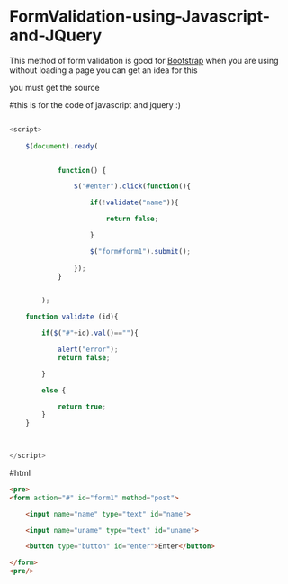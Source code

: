 # FormValidation-using-Javascript-and-JQuery

This method of form validation is good for <a href = "http://getbootstrap.com/">Bootstrap</a> when you are using without loading a page you can get an idea for this 

<strong><script type="text/javascript" src="js/jquery.min.js"></script></strong> you must get the source 


#this is for the code of javascript and jquery :)
```javascript

<script>
	
	$(document).ready(


			function() {

				$("#enter").click(function(){

					if(!validate("name")){

						return false;

					}

					$("form#form1").submit();
					
				});
			}


		);

	function validate (id){

		if($("#"+id).val()==""){

			alert("error");
			return false;

		}

		else {

			return true;
		}
	}

		

</script>

```

#html
```html
<pre>
<form action="#" id="form1" method="post">

	<input name="name" type="text" id="name">

	<input name="uname" type="text" id="uname">

	<button type="button" id="enter">Enter</button>

</form>
<pre/>
```


